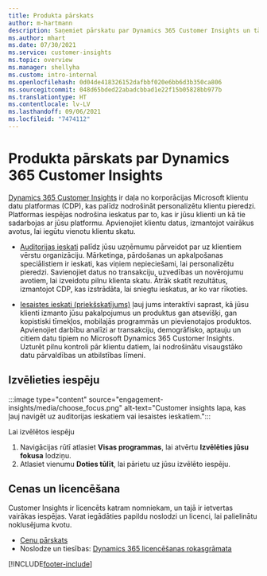 ```yaml
---
title: Produkta pārskats
author: m-hartmann
description: Saņemiet pārskatu par Dynamics 365 Customer Insights un tā iespēju klāstu.
ms.author: mhart
ms.date: 07/30/2021
ms.service: customer-insights
ms.topic: overview
ms.manager: shellyha
ms.custom: intro-internal
ms.openlocfilehash: 0d04de418326152dafbbf020e6bb6d3b350ca806
ms.sourcegitcommit: 048d65bded22abadcbbad1e22f15b05828bb977b
ms.translationtype: HT
ms.contentlocale: lv-LV
ms.lasthandoff: 09/06/2021
ms.locfileid: "7474112"
---
```

# <a name="product-overview-for-dynamics-365-customer-insights"></a>Produkta pārskats par Dynamics 365 Customer Insights

[Dynamics 365 Customer Insights](https://dynamics.microsoft.com/ai/customer-insights/) ir daļa no korporācijas Microsoft klientu datu platformas (CDP), kas palīdz nodrošināt personalizētu klientu pieredzi. Platformas iespējas nodrošina ieskatus par to, kas ir jūsu klienti un kā tie sadarbojas ar jūsu platformu. Apvienojiet klientu datus, izmantojot vairākus avotus, lai iegūtu vienotu klientu skatu.


- [Auditorijas ieskati](audience-insights/overview.md) palīdz jūsu uzņēmumu pārveidot par uz klientiem vērstu organizāciju. Mārketinga, pārdošanas un apkalpošanas speciālistiem ir ieskati, kas viņiem nepieciešami, lai personalizētu pieredzi. Savienojiet datus no transakciju, uzvedības un novērojumu avotiem, lai izveidotu pilnu klienta skatu. Ātrāk skatīt rezultātus, izmantojot CDP, kas izstrādāta, lai sniegtu ieskatus, ar ko var rīkoties. 

- [Iesaistes ieskati (priekšskatījums)](engagement-insights/index.yml) ļauj jums interaktīvi saprast, kā jūsu klienti izmanto jūsu pakalpojumus un produktus gan atsevišķi, gan kopistiski tīmekļos, mobilajās programmās un pievienotajos produktos. Apvienojiet darbību analīzi ar transakciju, demogrāfisko, aptauju un citiem datu tipiem no Microsoft Dynamics 365 Customer Insights. Uzturēt pilnu kontroli pār klientu datiem, lai nodrošinātu visaugstāko datu pārvaldības un atbilstības līmeni.
 
## <a name="choose-a-capability"></a>Izvēlieties iespēju

:::image type="content" source="engagement-insights/media/choose_focus.png" alt-text="Customer insights lapa, kas ļauj navigēt uz auditorijas ieskatiem vai iesaistes ieskatiem.":::

Lai izvēlētos iespēju

1. Navigācijas rūtī atlasiet **Visas programmas**, lai atvērtu **Izvēlēties jūsu fokusa** lodziņu.
1. Atlasiet vienumu **Doties tūlīt**, lai pārietu uz jūsu izvēlēto iespēju.

## <a name="pricing-and-licensing"></a>Cenas un licencēšana

Customer Insights ir licencēts katram nomniekam, un tajā ir ietvertas vairākas iespējas. Varat iegādāties papildu noslodzi un licenci, lai palielinātu noklusējuma kvotu. 
- [Cenu pārskats](https://dynamics.microsoft.com/ai/customer-insights/pricing/)
- Noslodze un tiesības: [Dynamics 365 licencēšanas rokasgrāmata](https://go.microsoft.com/fwlink/?LinkId=866544)

[!INCLUDE[footer-include](includes/footer-banner.md)]